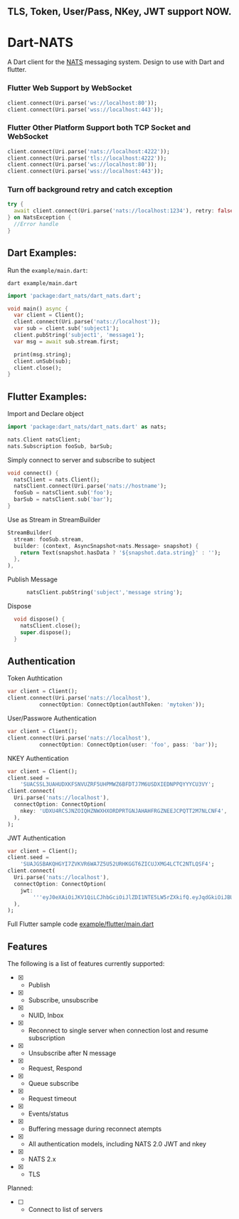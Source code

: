 ## TLS, Token, User/Pass, NKey, JWT support NOW.


# Dart-NATS 
A Dart client for the [NATS](https://nats.io) messaging system. Design to use with Dart and flutter.

### Flutter Web Support by WebSocket 
```dart
client.connect(Uri.parse('ws://localhost:80'));
client.connect(Uri.parse('wss://localhost:443'));
```


### Flutter Other Platform Support both TCP Socket and WebSocket
```dart
client.connect(Uri.parse('nats://localhost:4222'));
client.connect(Uri.parse('tls://localhost:4222'));
client.connect(Uri.parse('ws://localhost:80'));
client.connect(Uri.parse('wss://localhost:443'));
```

### Turn off background retry and catch exception
```dart
try {
  await client.connect(Uri.parse('nats://localhost:1234'), retry: false);
} on NatsException {
  //Error handle
}
```

## Dart Examples:

Run the `example/main.dart`:

```
dart example/main.dart
```

```dart
import 'package:dart_nats/dart_nats.dart';

void main() async {
  var client = Client();
  client.connect(Uri.parse('nats://localhost'));
  var sub = client.sub('subject1');
  client.pubString('subject1', 'message1');
  var msg = await sub.stream.first;

  print(msg.string);
  client.unSub(sub);
  client.close();
}
```

## Flutter Examples:

Import and Declare object
```dart
import 'package:dart_nats/dart_nats.dart' as nats;

nats.Client natsClient;
nats.Subscription fooSub, barSub;
```

Simply connect to server and subscribe to subject
```dart
void connect() {
  natsClient = nats.Client();
  natsClient.connect(Uri.parse('nats://hostname');
  fooSub = natsClient.sub('foo');
  barSub = natsClient.sub('bar');
}
```
Use as Stream in StreamBuilder
```dart
StreamBuilder(
  stream: fooSub.stream,
  builder: (context, AsyncSnapshot<nats.Message> snapshot) {
    return Text(snapshot.hasData ? '${snapshot.data.string}' : '');
  },
),
```

Publish Message
```dart
      natsClient.pubString('subject','message string');
```

Dispose 
```dart
  void dispose() {
    natsClient.close();
    super.dispose();
  }
```

## Authentication

Token Authtication 
```dart
var client = Client();
client.connect(Uri.parse('nats://localhost'),
          connectOption: ConnectOption(authToken: 'mytoken'));
```

User/Passwore Authentication
```dart
var client = Client();
client.connect(Uri.parse('nats://localhost'),
          connectOption: ConnectOption(user: 'foo', pass: 'bar'));
```

NKEY Authentication
```dart
var client = Client();
client.seed =
    'SUACSSL3UAHUDXKFSNVUZRF5UHPMWZ6BFDTJ7M6USDXIEDNPPQYYYCU3VY';
client.connect(
  Uri.parse('nats://localhost'),
  connectOption: ConnectOption(
    nkey: 'UDXU4RCSJNZOIQHZNWXHXORDPRTGNJAHAHFRGZNEEJCPQTT2M7NLCNF4',
  ),
);
```

JWT Authentication
```dart
var client = Client();
client.seed =
    'SUAJGSBAKQHGYI7ZVKVR6WA7Z5U52URHKGGT6ZICUJXMG4LCTC2NTLQSF4';
client.connect(
  Uri.parse('nats://localhost'),
  connectOption: ConnectOption(
    jwt:
        '''eyJ0eXAiOiJKV1QiLCJhbGciOiJlZDI1NTE5LW5rZXkifQ.eyJqdGkiOiJBU1pFQVNGMzdKS0dPTFZLTFdKT1hOM0xZUkpHNURJUFczUEpVT0s0WUlDNFFENlAyVFlRIiwiaWF0IjoxNjY0NTI0OTU5LCJpc3MiOiJBQUdTSkVXUlFTWFRDRkUzRVE3RzVPQldSVUhaVVlDSFdSM0dRVERGRldaSlM1Q1JLTUhOTjY3SyIsIm5hbWUiOiJzaWdudXAiLCJzdWIiOiJVQzZCUVY1Tlo1V0pQRUVZTTU0UkZBNU1VMk5NM0tON09WR01DU1VaV1dORUdZQVBNWEM0V0xZUCIsIm5hdHMiOnsicHViIjp7fSwic3ViIjp7fSwic3VicyI6LTEsImRhdGEiOi0xLCJwYXlsb2FkIjotMSwidHlwZSI6InVzZXIiLCJ2ZXJzaW9uIjoyfX0.8Q0HiN0h2tBvgpF2cAaz2E3WLPReKEnSmUWT43NSlXFNRpsCWpmkikxGgFn86JskEN4yast1uSj306JdOhyJBA''',
  ),
);
```




Full Flutter sample code [example/flutter/main.dart](https://github.com/chartchuo/dart-nats/blob/master/example/flutter/main_dart)


## Features
The following is a list of features currently supported: 

- [x] - Publish
- [x] - Subscribe, unsubscribe
- [x] - NUID, Inbox
- [x] - Reconnect to single server when connection lost and resume subscription
- [x] - Unsubscribe after N message
- [x] - Request, Respond
- [x] - Queue subscribe
- [x] - Request timeout
- [x] - Events/status 
- [x] - Buffering message during reconnect atempts
- [x] - All authentication models, including NATS 2.0 JWT and nkey
- [x] - NATS 2.x 
- [x] - TLS 

Planned:
- [ ] - Connect to list of servers
